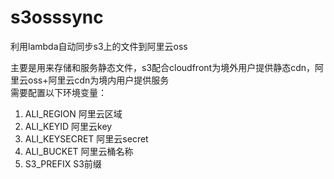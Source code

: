 # s3osssync
利用lambda自动同步s3上的文件到阿里云oss

主要是用来存储和服务静态文件，s3配合cloudfront为境外用户提供静态cdn，阿里云oss+阿里云cdn为境内用户提供服务  
需要配置以下环境变量：  
1. ALI_REGION  阿里云区域
2. ALI_KEYID   阿里云key
3. ALI_KEYSECRET  阿里云secret
4. ALI_BUCKET  阿里云桶名称
5. S3_PREFIX   S3前缀
